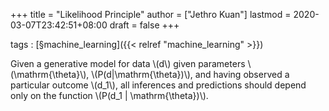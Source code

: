 +++
title = "Likelihood Principle"
author = ["Jethro Kuan"]
lastmod = 2020-03-07T23:42:51+08:00
draft = false
+++

tags
: [§machine\_learning]({{< relref "machine_learning" >}})

Given a generative model for data \\(d\\) given parameters
\\(\mathrm{\theta}\\), \\(P(d|\mathrm{\theta})\\), and having observed a
particular outcome \\(d\_1\\), all inferences and predictions should depend
only on the function \\(P(d\_1 | \mathrm{\theta})\\).
